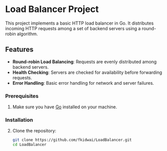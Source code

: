 # Load Balancer Project

This project implements a basic HTTP load balancer in Go. It distributes incoming HTTP requests among a set of backend servers using a round-robin algorithm.

## Features

- **Round-robin Load Balancing**: Requests are evenly distributed among backend servers.
- **Health Checking**: Servers are checked for availability before forwarding requests.
- **Error Handling**: Basic error handling for network and server failures.


### Prerequisites

1. Make sure you have [Go](https://golang.org/dl/) installed on your machine.

### Installation

2. Clone the repository:

   ```bash
   git clone https://github.com/fkidwai/LoadBalancer.git
   cd LoadBalancer
